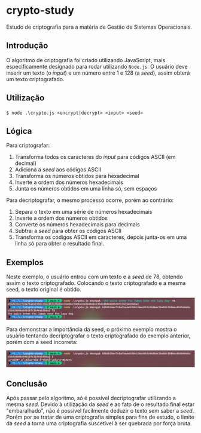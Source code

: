 # crypto-study

Estudo de criptografia para a matéria de Gestão de Sistemas Operacionais.

## Introdução

O algoritmo de criptografia foi criado utilizando JavaScript, mais especificamente designado para rodar utilizando `Node.js`. O usuário deve inserir um texto (o _input_) e um número entre 1 e 128 (a _seed_), assim obterá um texto criptografado.

## Utilização

`$ node .\crypto.js <encrypt|decrypt> <input> <seed>`

## Lógica

Para criptografar:

1. Transforma todos os caracteres do _input_ para códigos ASCII (em decimal)
2. Adiciona a _seed_ aos códigos ASCII
3. Transforma os números obtidos para hexadecimal
4. Inverte a ordem dos números hexadecimais
5. Junta os números obtidos em uma linha só, sem espaços

Para decriptografar, o mesmo processo ocorre, porém ao contrário:

1. Separa o texto em uma série de números hexadecimais
2. Inverte a ordem dos números obtidos
3. Converte os números hexadecimais para decimais
4. Subtrai a _seed_ para obter os códigos ASCII
5. Transforma os códigos ASCII em caracteres, depois junta-os em uma linha só para obter o resultado final.

## Exemplos

Neste exemplo, o usuário entrou com um texto e a _seed_ de 78, obtendo assim o texto criptografado. Colocando o texto criptografado e a mesma seed, o texto original é obtido.

![](./example-1.png)

Para demonstrar a importância da seed, o próximo exemplo mostra o usuário tentando decriptografar o texto criptografado do exemplo anterior, porém com a seed incorreta:

![](./example-2.png)

## Conclusão

Após passar pelo algoritmo, só é possível decriptografar utilizando a mesma _seed_. Devido à utilização da _seed_ e ao fato de o resultado final estar "embaralhado", não é possível facilmente deduzir o texto sem saber a _seed_. Porém por se tratar de uma criptografia simples para fins de estudo, o limite da _seed_ a torna uma criptografia suscetível à ser quebrada por força bruta.
